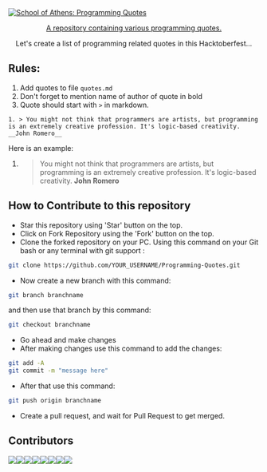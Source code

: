 <a href="https://omkar-ajnadkar.github.io/Programming-Quotes/quotes.html">
  <img src="https://github.com/Shaedil/Programming-Quotes/blob/master/Programming%20quotes%20Banner.jpg" alt="School of Athens: Programming Quotes">
</a>

<p align="center"> <a href="https://omkar-ajnadkar.github.io/Programming-Quotes/quotes.html">A repository containing various programming quotes.</a> </p>

<p align="center">Let's create a list of programming related quotes in this Hacktoberfest...</p>

## Rules:

1. Add quotes to file `quotes.md`
2. Don't forget to mention name of author of quote in bold 
3. Quote should start with `>` in markdown.

```
1. > You might not think that programmers are artists, but programming is an extremely creative profession. It's logic-based creativity. __John Romero__
```

Here is an example:
 1. > You might not think that programmers are artists, but programming is an extremely creative profession. It's logic-based creativity. __John Romero__

## How to Contribute to this repository

- Star this repository using 'Star' button on the top.
- Click on Fork Repository using the 'Fork' button on the top.
- Clone the forked repository on your PC. Using this command on your Git bash or any terminal with git support : 
 ```sh
 git clone https://github.com/YOUR_USERNAME/Programming-Quotes.git
 ```
 
- Now create a new branch with this command: 
 ```sh
 git branch branchname 
 ``` 
 and then use that branch by this command: 
 ```sh
 git checkout branchname 
 ```
 
- Go ahead and make changes
- After making changes use this command to add the changes: 
 ```sh
 git add -A
 git commit -m "message here" 
 ```
- After that use this command: 
 ```sh
 git push origin branchname 
 ```
- Create a pull request, and wait for Pull Request to get merged.

## Contributors
[![](https://sourcerer.io/fame/Omkar-Ajnadkar/Omkar-Ajnadkar/Programming-Quotes/images/0)](https://sourcerer.io/fame/Omkar-Ajnadkar/Omkar-Ajnadkar/Programming-Quotes/links/0)[![](https://sourcerer.io/fame/Omkar-Ajnadkar/Omkar-Ajnadkar/Programming-Quotes/images/1)](https://sourcerer.io/fame/Omkar-Ajnadkar/Omkar-Ajnadkar/Programming-Quotes/links/1)[![](https://sourcerer.io/fame/Omkar-Ajnadkar/Omkar-Ajnadkar/Programming-Quotes/images/2)](https://sourcerer.io/fame/Omkar-Ajnadkar/Omkar-Ajnadkar/Programming-Quotes/links/2)[![](https://sourcerer.io/fame/Omkar-Ajnadkar/Omkar-Ajnadkar/Programming-Quotes/images/3)](https://sourcerer.io/fame/Omkar-Ajnadkar/Omkar-Ajnadkar/Programming-Quotes/links/3)[![](https://sourcerer.io/fame/Omkar-Ajnadkar/Omkar-Ajnadkar/Programming-Quotes/images/4)](https://sourcerer.io/fame/Omkar-Ajnadkar/Omkar-Ajnadkar/Programming-Quotes/links/4)[![](https://sourcerer.io/fame/Omkar-Ajnadkar/Omkar-Ajnadkar/Programming-Quotes/images/5)](https://sourcerer.io/fame/Omkar-Ajnadkar/Omkar-Ajnadkar/Programming-Quotes/links/5)[![](https://sourcerer.io/fame/Omkar-Ajnadkar/Omkar-Ajnadkar/Programming-Quotes/images/6)](https://sourcerer.io/fame/Omkar-Ajnadkar/Omkar-Ajnadkar/Programming-Quotes/links/6)[![](https://sourcerer.io/fame/Omkar-Ajnadkar/Omkar-Ajnadkar/Programming-Quotes/images/7)](https://sourcerer.io/fame/Omkar-Ajnadkar/Omkar-Ajnadkar/Programming-Quotes/links/7)
